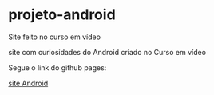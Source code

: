 # projeto-android
Site feito no curso em vídeo

site com curiosidades do Android criado no Curso em vídeo

Segue o link do github pages: 

<a href="https://rochapedro30.github.io/projeto-android/">site Android</a>
